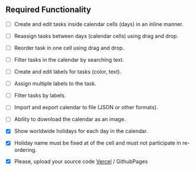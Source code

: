## **Required Functionality**

- [ ] Create and edit tasks inside calendar cells (days) in an inline manner.
- [ ] Reassign tasks between days (calendar cells) using drag and drop.
- [ ] Reorder task in one cell using drag and drop.
- [ ] Filter tasks in the calendar by searching text.
- [ ] Create and edit labels for tasks (color, text).
- [ ] Assign multiple labels to the task.
- [ ] Filter tasks by labels.
- [ ] Import and export calendar to file (JSON or other formats).
- [ ] Ability to download the calendar as an image.
- [x] Show worldwide holidays for each day in the calendar.
- [x] Holiday name must be fixed at of the cell and must not participate in re-ordering.

- [x] Please, upload your source code [Vercel](calendar-efafofnl4-alexanders-projects-2309259b.vercel.app) / GithubPages
